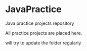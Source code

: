 # JavaPractice
Java practice projects repository

All practice projects are placed here. 

will try to update the folder regularly
